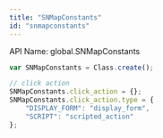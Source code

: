 ```yaml
---
title: "SNMapConstants"
id: "snmapconstants"
---
```


API Name: global.SNMapConstants

```js
var SNMapConstants = Class.create();

// click action
SNMapConstants.click_action = {};
SNMapConstants.click_action.type = {
	"DISPLAY_FORM": "display_form",
	"SCRIPT": "scripted_action"
};
```